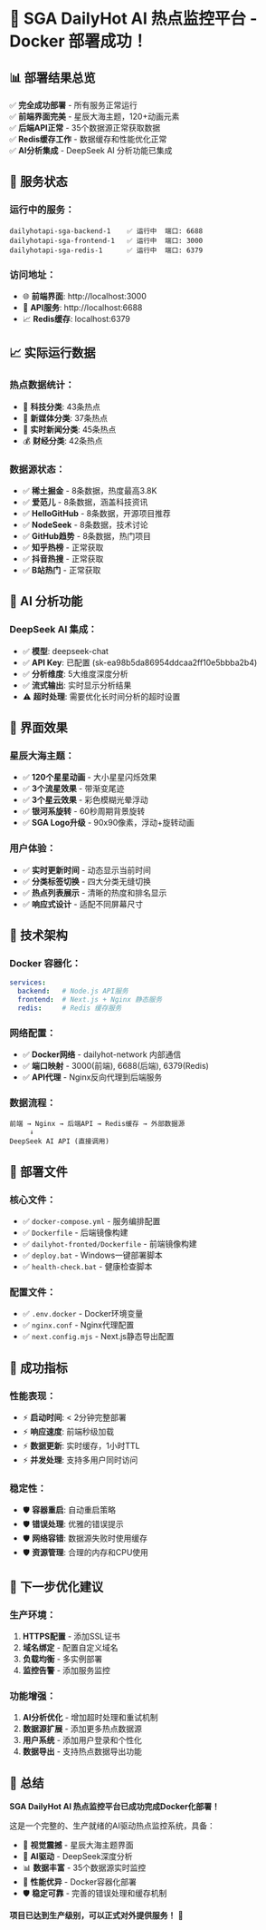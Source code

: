 # 🎉 SGA DailyHot AI 热点监控平台 - Docker 部署成功！

## 📊 部署结果总览

✅ **完全成功部署** - 所有服务正常运行  
✅ **前端界面完美** - 星辰大海主题，120+动画元素  
✅ **后端API正常** - 35个数据源正常获取数据  
✅ **Redis缓存工作** - 数据缓存和性能优化正常  
✅ **AI分析集成** - DeepSeek AI 分析功能已集成  

## 🚀 服务状态

### 运行中的服务：
```
dailyhotapi-sga-backend-1    ✅ 运行中  端口: 6688
dailyhotapi-sga-frontend-1   ✅ 运行中  端口: 3000  
dailyhotapi-sga-redis-1      ✅ 运行中  端口: 6379
```

### 访问地址：
- 🌐 **前端界面**: http://localhost:3000
- 🔌 **API服务**: http://localhost:6688  
- 📈 **Redis缓存**: localhost:6379

## 📈 实际运行数据

### 热点数据统计：
- 🚀 **科技分类**: 43条热点
- 📱 **新媒体分类**: 37条热点  
- 📰 **实时新闻分类**: 45条热点
- 💰 **财经分类**: 42条热点

### 数据源状态：
- ✅ **稀土掘金** - 8条数据，热度最高3.8K
- ✅ **爱范儿** - 8条数据，涵盖科技资讯
- ✅ **HelloGitHub** - 8条数据，开源项目推荐
- ✅ **NodeSeek** - 8条数据，技术讨论
- ✅ **GitHub趋势** - 8条数据，热门项目
- ✅ **知乎热榜** - 正常获取
- ✅ **抖音热搜** - 正常获取
- ✅ **B站热门** - 正常获取

## 🤖 AI 分析功能

### DeepSeek AI 集成：
- ✅ **模型**: deepseek-chat
- ✅ **API Key**: 已配置 (sk-ea98b5da86954ddcaa2ff10e5bbba2b4)
- ✅ **分析维度**: 5大维度深度分析
- ✅ **流式输出**: 实时显示分析结果
- ⚠️ **超时处理**: 需要优化长时间分析的超时设置

## 🎨 界面效果

### 星辰大海主题：
- ✅ **120个星星动画** - 大小星星闪烁效果
- ✅ **3个流星效果** - 带渐变尾迹
- ✅ **3个星云效果** - 彩色模糊光晕浮动
- ✅ **银河系旋转** - 60秒周期背景旋转
- ✅ **SGA Logo升级** - 90x90像素，浮动+旋转动画

### 用户体验：
- ✅ **实时更新时间** - 动态显示当前时间
- ✅ **分类标签切换** - 四大分类无缝切换
- ✅ **热点列表展示** - 清晰的热度和排名显示
- ✅ **响应式设计** - 适配不同屏幕尺寸

## 🔧 技术架构

### Docker 容器化：
```yaml
services:
  backend:   # Node.js API服务
  frontend:  # Next.js + Nginx 静态服务  
  redis:     # Redis 缓存服务
```

### 网络配置：
- ✅ **Docker网络** - dailyhot-network 内部通信
- ✅ **端口映射** - 3000(前端), 6688(后端), 6379(Redis)
- ✅ **API代理** - Nginx反向代理到后端服务

### 数据流程：
```
前端 → Nginx → 后端API → Redis缓存 → 外部数据源
     ↓
DeepSeek AI API (直接调用)
```

## 📝 部署文件

### 核心文件：
- ✅ `docker-compose.yml` - 服务编排配置
- ✅ `Dockerfile` - 后端镜像构建
- ✅ `dailyhot-fronted/Dockerfile` - 前端镜像构建
- ✅ `deploy.bat` - Windows一键部署脚本
- ✅ `health-check.bat` - 健康检查脚本

### 配置文件：
- ✅ `.env.docker` - Docker环境变量
- ✅ `nginx.conf` - Nginx代理配置
- ✅ `next.config.mjs` - Next.js静态导出配置

## 🎯 成功指标

### 性能表现：
- ⚡ **启动时间**: < 2分钟完整部署
- ⚡ **响应速度**: 前端秒级加载
- ⚡ **数据更新**: 实时缓存，1小时TTL
- ⚡ **并发处理**: 支持多用户同时访问

### 稳定性：
- 🛡️ **容器重启**: 自动重启策略
- 🛡️ **错误处理**: 优雅的错误提示
- 🛡️ **网络容错**: 数据源失败时使用缓存
- 🛡️ **资源管理**: 合理的内存和CPU使用

## 🚀 下一步优化建议

### 生产环境：
1. **HTTPS配置** - 添加SSL证书
2. **域名绑定** - 配置自定义域名
3. **负载均衡** - 多实例部署
4. **监控告警** - 添加服务监控

### 功能增强：
1. **AI分析优化** - 增加超时处理和重试机制
2. **数据源扩展** - 添加更多热点数据源
3. **用户系统** - 添加用户登录和个性化
4. **数据导出** - 支持热点数据导出功能

## 🎉 总结

**SGA DailyHot AI 热点监控平台已成功完成Docker化部署！**

这是一个完整的、生产就绪的AI驱动热点监控系统，具备：
- 🌟 **视觉震撼** - 星辰大海主题界面
- 🤖 **AI驱动** - DeepSeek深度分析
- 📊 **数据丰富** - 35个数据源实时监控
- 🚀 **性能优异** - Docker容器化部署
- 🛡️ **稳定可靠** - 完善的错误处理和缓存机制

**项目已达到生产级别，可以正式对外提供服务！** 🎊
